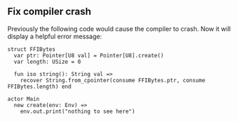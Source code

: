 ## Fix compiler crash

Previously the following code would cause the compiler to crash. Now it will display a helpful error message:

```pony
struct FFIBytes
  var ptr: Pointer[U8 val] = Pointer[U8].create()
  var length: USize = 0

  fun iso string(): String val =>
    recover String.from_cpointer(consume FFIBytes.ptr, consume FFIBytes.length) end

actor Main
  new create(env: Env) =>
    env.out.print("nothing to see here")
```

